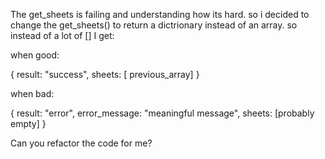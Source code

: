 The get_sheets is failing and understanding how its hard. so i decided to change the get_sheets() to return a dictrionary instead of an array. so instead of a lot of [] I get:

when good:

{ result: "success", sheets: [ previous_array] }

when bad:

{ result: "error", error_message: "meaningful message", sheets: [probably empty] }

Can you refactor the code for me?
